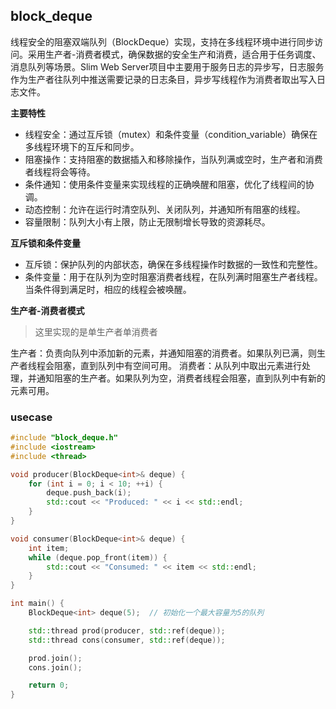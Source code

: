 ## block_deque

线程安全的阻塞双端队列（BlockDeque）实现，支持在多线程环境中进行同步访问。采用生产者-消费者模式，确保数据的安全生产和消费，适合用于任务调度、消息队列等场景。Slim Web Server项目中主要用于服务日志的异步写，日志服务作为生产者往队列中推送需要记录的日志条目，异步写线程作为消费者取出写入日志文件。

**主要特性**

- 线程安全：通过互斥锁（mutex）和条件变量（condition_variable）确保在多线程环境下的互斥和同步。
- 阻塞操作：支持阻塞的数据插入和移除操作，当队列满或空时，生产者和消费者线程将会等待。
- 条件通知：使用条件变量来实现线程的正确唤醒和阻塞，优化了线程间的协调。
- 动态控制：允许在运行时清空队列、关闭队列，并通知所有阻塞的线程。
- 容量限制：队列大小有上限，防止无限制增长导致的资源耗尽。

**互斥锁和条件变量**

- 互斥锁：保护队列的内部状态，确保在多线程操作时数据的一致性和完整性。
- 条件变量：用于在队列为空时阻塞消费者线程，在队列满时阻塞生产者线程。当条件得到满足时，相应的线程会被唤醒。

**生产者-消费者模式**

> 这里实现的是单生产者单消费者

生产者：负责向队列中添加新的元素，并通知阻塞的消费者。如果队列已满，则生产者线程会阻塞，直到队列中有空间可用。
消费者：从队列中取出元素进行处理，并通知阻塞的生产者。如果队列为空，消费者线程会阻塞，直到队列中有新的元素可用。

### usecase

```c++
#include "block_deque.h"
#include <iostream>
#include <thread>

void producer(BlockDeque<int>& deque) {
    for (int i = 0; i < 10; ++i) {
        deque.push_back(i);
        std::cout << "Produced: " << i << std::endl;
    }
}

void consumer(BlockDeque<int>& deque) {
    int item;
    while (deque.pop_front(item)) {
        std::cout << "Consumed: " << item << std::endl;
    }
}

int main() {
    BlockDeque<int> deque(5);  // 初始化一个最大容量为5的队列

    std::thread prod(producer, std::ref(deque));
    std::thread cons(consumer, std::ref(deque));

    prod.join();
    cons.join();

    return 0;
}
```